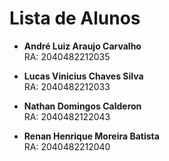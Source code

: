 # Lista de Alunos

- **André Luiz Araujo Carvalho**  
  RA: 2040482212035

- **Lucas Vinicius Chaves Silva**  
  RA: 2040482212033

- **Nathan Domingos Calderon**  
  RA: 2040482122043

- **Renan Henrique Moreira Batista**  
  RA: 2040482212040
